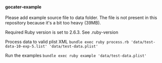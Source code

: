 #### gocater-example

Please add example source file to data folder. The file is not present in this repository
because it's a bit too heavy (39MB).

Required Ruby version is set to 2.6.3. See .ruby-version

Process data to valid plist XML
```bundle exec ruby process.rb 'data/test-data-10-exp-5.list' 'data/test-data.plist'```

Run the examples
```bundle exec ruby example 'data/test-data.plist'```
